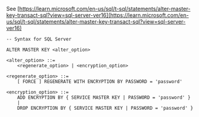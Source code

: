 See [https://learn.microsoft.com/en-us/sql/t-sql/statements/alter-master-key-transact-sql?view=sql-server-ver16](https://learn.microsoft.com/en-us/sql/t-sql/statements/alter-master-key-transact-sql?view=sql-server-ver16)
```
-- Syntax for SQL Server

ALTER MASTER KEY <alter_option>

<alter_option> ::=
    <regenerate_option> | <encryption_option>

<regenerate_option> ::=
    [ FORCE ] REGENERATE WITH ENCRYPTION BY PASSWORD = 'password'

<encryption_option> ::=
    ADD ENCRYPTION BY { SERVICE MASTER KEY | PASSWORD = 'password' }
    |
    DROP ENCRYPTION BY { SERVICE MASTER KEY | PASSWORD = 'password' }
```
